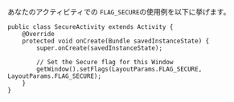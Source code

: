 
あなたのアクティビティでの `FLAG_SECURE`の使用例を以下に挙げます。

    public class SecureActivity extends Activity {
        @Override
        protected void onCreate(Bundle savedInstanceState) {
            super.onCreate(savedInstanceState);

            // Set the Secure flag for this Window
            getWindow().setFlags(LayoutParams.FLAG_SECURE, LayoutParams.FLAG_SECURE);
        }
    }


